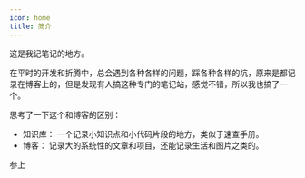 ```yaml
---
icon: home
title: 简介
---
```


这是我记笔记的地方。

在平时的开发和折腾中，总会遇到各种各样的问题，踩各种各样的坑，原来是都记录在博客上的，但是发现有人搞这种专门的笔记站，感觉不错，所以我也搞了一个。

思考了一下这个和博客的区别：

- 知识库： 一个记录小知识点和小代码片段的地方，类似于速查手册。
- 博客： 记录大的系统性的文章和项目，还能记录生活和图片之类的。

参上
